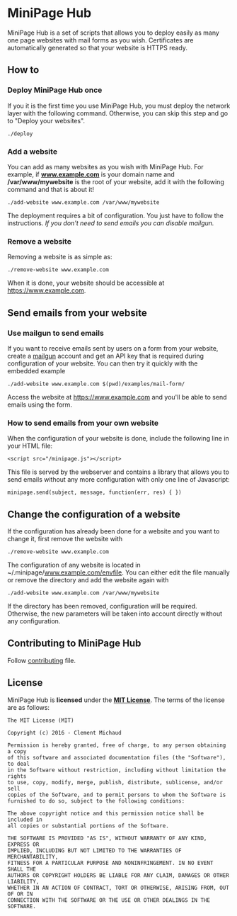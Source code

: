# MiniPage Hub

MiniPage Hub is a set of scripts that allows you to deploy easily as many one page websites with mail forms as you wish. Certificates are automatically generated so that your website is HTTPS ready.

## How to

### Deploy MiniPage Hub once

If you it is the first time you use MiniPage Hub, you must deploy the network layer with the following command. Otherwise, you can skip this step and go to "Deploy your websites".
    
    ./deploy

### Add a website
    
You can add as many websites as you wish with MiniPage Hub. For example, if **www.example.com** is your domain name and **/var/www/mywebsite** is the root of your website, add it with the following command and that is about it!

    ./add-website www.example.com /var/www/mywebsite
    
The deployment requires a bit of configuration. You just have to follow the instructions. *If you don't need to send emails you can disable mailgun.* 

### Remove a website

Removing a website is as simple as:

    ./remove-website www.example.com

When it is done, your website should be accessible at https://www.example.com.

## Send emails from your website

### Use mailgun to send emails

If you want to receive emails sent by users on a form from your website, create a [mailgun](https://mailgun.com) account and get an API key that is required during configuration of your website. You can then try it quickly with the embedded example
  
    ./add-website www.example.com $(pwd)/examples/mail-form/
    
Access the website at https://www.example.com and you'll be able to send emails using the form.

### How to send emails from your own website

When the configuration of your website is done, include the following line in your HTML file:

    <script src="/minipage.js"></script>
    
This file is served by the webserver and contains a library that allows you to send emails without any more configuration with only one line of Javascript:

    minipage.send(subject, message, function(err, res) { })

## Change the configuration of a website

If the configuration has already been done for a website and you want to change it, first remove the website with

    ./remove-website www.example.com
    
The configuration of any website is located in ~/.minipage/www.example.com/envfile. You can either edit the file manually or remove the directory and add the website again with 

    ./add-website www.example.com /var/www/mywebsite
    
If the directory has been removed, configuration will be required. Otherwise, the new parameters will be taken into account directly without any configuration.

## Contributing to MiniPage Hub

Follow [contributing](CONTRIBUTING.md) file.

## License

MiniPage Hub is **licensed** under the **[MIT License]**. The terms of the license are as follows:

    The MIT License (MIT)

    Copyright (c) 2016 - Clement Michaud

    Permission is hereby granted, free of charge, to any person obtaining a copy
    of this software and associated documentation files (the "Software"), to deal
    in the Software without restriction, including without limitation the rights
    to use, copy, modify, merge, publish, distribute, sublicense, and/or sell
    copies of the Software, and to permit persons to whom the Software is
    furnished to do so, subject to the following conditions:

    The above copyright notice and this permission notice shall be included in
    all copies or substantial portions of the Software.

    THE SOFTWARE IS PROVIDED "AS IS", WITHOUT WARRANTY OF ANY KIND, EXPRESS OR
    IMPLIED, INCLUDING BUT NOT LIMITED TO THE WARRANTIES OF MERCHANTABILITY,
    FITNESS FOR A PARTICULAR PURPOSE AND NONINFRINGEMENT. IN NO EVENT SHALL THE
    AUTHORS OR COPYRIGHT HOLDERS BE LIABLE FOR ANY CLAIM, DAMAGES OR OTHER LIABILITY,
    WHETHER IN AN ACTION OF CONTRACT, TORT OR OTHERWISE, ARISING FROM, OUT OF OR IN
    CONNECTION WITH THE SOFTWARE OR THE USE OR OTHER DEALINGS IN THE SOFTWARE.


[MIT License]: https://opensource.org/licenses/MIT
    
